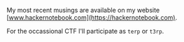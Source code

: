 My most recent musings are available on my website [www.hackernotebook.com](https://hackernotebook.com).

For the occassional CTF I'll participate as `terp` or `t3rp`.
